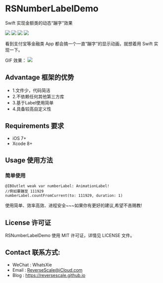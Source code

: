 # RSNumberLabelDemo
Swift 实现金额类的动态“蹦字”效果

![](https://img.shields.io/badge/platform-iOS-red.svg) 
![](https://img.shields.io/badge/language-Swift-orange.svg) 
![](https://img.shields.io/badge/download-2.0MB-brightgreen.svg)
![](https://img.shields.io/badge/license-MIT%20License-brightgreen.svg) 

看到支付宝等金融类 App 都会搞一个一直“蹦字”的显示动画，就想着用 Swift 实现一下。

GIF 效果：
![](http://og1yl0w9z.bkt.clouddn.com/17-9-20/57923035.jpg)

## Advantage 框架的优势
* 1.文件少，代码简洁
* 2.不依赖任何其他第三方库
* 3.基于Label使用简单
* 4.具备较高自定义性


## Requirements 要求
* iOS 7+
* Xcode 8+


## Usage 使用方法
### 简单使用
```
@IBOutlet weak var numberLabel: AnimationLabel!
//例如要蹦至 111929
numberLabel.countFromCurrent(to: 111929, duration: 1)

```

使用简单、效率高效、进程安全~~~如果你有更好的建议,希望不吝赐教!


## License 许可证
RSNumberLabelDemo 使用 MIT 许可证，详情见 LICENSE 文件。


## Contact 联系方式:
* WeChat : WhatsXie
* Email : ReverseScale@iCloud.com
* Blog : https://reversescale.github.io
